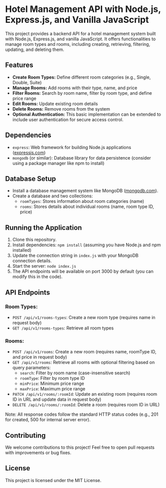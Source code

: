 # Hotel Management API with Node.js, Express.js, and Vanilla JavaScript

This project provides a backend API for a hotel management system built with Node.js, Express.js, and vanilla JavaScript. It offers functionalities to manage room types and rooms, including creating, retrieving, filtering, updating, and deleting them.

## Features
- **Create Room Types:** Define different room categories (e.g., Single, Double, Suite)
- **Manage Rooms:** Add rooms with their type, name, and price
- **Filter Rooms:** Search by room name, filter by room type, and define price range
- **Edit Rooms:** Update existing room details
- **Delete Rooms:** Remove rooms from the system
- **Optional Authentication:** This basic implementation can be extended to include user authentication for secure access control.

## Dependencies
- `express`: Web framework for building Node.js applications ([expressjs.com](https://expressjs.com/))
- `mongodb` (or similar): Database library for data persistence (consider using a package manager like npm to install)

## Database Setup
- Install a database management system like MongoDB ([mongodb.com](https://www.mongodb.com/)).
- Create a database and two collections:
  - `roomTypes`: Stores information about room categories (name)
  - `rooms`: Stores details about individual rooms (name, room type ID, price)

## Running the Application
1. Clone this repository.
2. Install dependencies: `npm install` (assuming you have Node.js and npm installed)
3. Update the connection string in `index.js` with your MongoDB connection details.
4. Start the server: `node index.js`
5. The API endpoints will be available on port 3000 by default (you can modify this in the code).

## API Endpoints

### Room Types:
- `POST /api/v1/rooms-types`: Create a new room type (requires name in request body)
- `GET /api/v1/rooms-types`: Retrieve all room types

### Rooms:
- `POST /api/v1/rooms`: Create a new room (requires name, roomType ID, and price in request body)
- `GET /api/v1/rooms`: Retrieve all rooms with optional filtering based on query parameters:
  - `search`: Filter by room name (case-insensitive search)
  - `roomType`: Filter by room type ID
  - `minPrice`: Minimum price range
  - `maxPrice`: Maximum price range
- `PATCH /api/v1/rooms/:roomId`: Update an existing room (requires room ID in URL and update data in request body)
- `DELETE /api/v1/rooms/:roomId`: Delete a room (requires room ID in URL)

Note: All response codes follow the standard HTTP status codes (e.g., 201 for created, 500 for internal server error).

## Contributing
We welcome contributions to this project! Feel free to open pull requests with improvements or bug fixes.

## License
This project is licensed under the MIT License.
